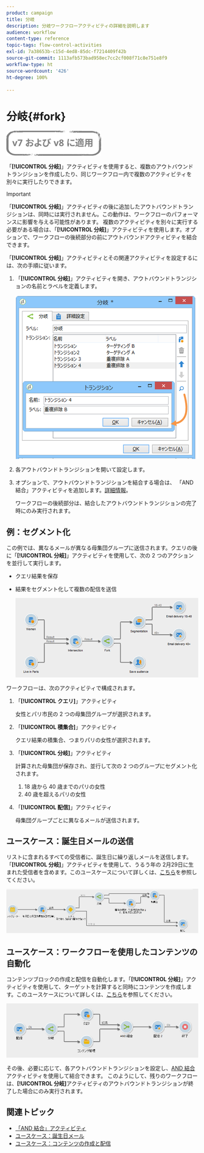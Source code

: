 ```yaml
---
product: campaign
title: 分岐
description: 分岐ワークフローアクティビティの詳細を説明します
audience: workflow
content-type: reference
topic-tags: flow-control-activities
exl-id: 7a38653b-c15d-4ed8-85dc-f7214409f42b
source-git-commit: 1113afb573bad958ec7cc2cf008f71c8e751e8f9
workflow-type: ht
source-wordcount: '426'
ht-degree: 100%

---
```


# 分岐{#fork}

![](../../assets/common.svg)

「**[!UICONTROL 分岐]**」アクティビティを使用すると、複数のアウトバウンドトランジションを作成したり、同じワークフロー内で複数のアクティビティを別々に実行したりできます。

>[!IMPORTANT]
>
>「**[!UICONTROL 分岐]**」アクティビティの後に追加したアウトバウンドトランジションは、同時には実行されません。この動作は、ワークフローのパフォーマンスに影響を与える可能性があります。 複数のアクティビティを別々に実行する必要がある場合は、「**[!UICONTROL 分岐]**」アクティビティを使用します。オプションで、ワークフローの後続部分の前にアウトバウンドアクティビティを結合できます。

「**[!UICONTROL 分岐]**」アクティビティとその関連アクティビティを設定するには、次の手順に従います。

1. 「**[!UICONTROL 分岐]**」アクティビティを開き、アウトバウンドトランジションの名前とラベルを定義します。

   ![](assets/s_user_segmentation_fork.png)

1. 各アウトバウンドトランジションを開いて設定します。
1. オプションで、アウトバウンドトランジションを結合する場合は、 「AND 結合」アクティビティを追加します。[詳細情報](and-join.md)。

   ワークフローの後続部分は、結合したアウトバウンドトランジションの完了時にのみ実行されます。

## 例：セグメント化

この例では、異なるメールが異なる母集団グループに送信されます。クエリの後に「**[!UICONTROL 分岐]**」アクティビティを使用して、次の 2 つのアクションを並行して実行します。

* クエリ結果を保存
* 結果をセグメント化して複数の配信を送信

   ![2 つのクエリの積集合の後に「分岐」アクティビティが続き、その後に「リスト更新」アクティビティと「分割」アクティビティが続きます。](assets/wkf_fork_example.png)

ワークフローは、次のアクティビティで構成されます。

1. 「**[!UICONTROL クエリ]**」アクティビティ

   女性とパリ市民の 2 つの母集団グループが選択されます。

1. 「**[!UICONTROL 積集合]**」アクティビティ

   クエリ結果の積集合、つまりパリの女性が選択されます。

1. 「**[!UICONTROL 分岐]**」アクティビティ

   計算された母集団が保存され、並行して次の 2 つのグループにセグメント化されます。

   1. 18 歳から 40 歳までのパリの女性
   1. 40 歳を超えるパリの女性

1. 「**[!UICONTROL 配信]**」アクティビティ

   母集団グループごとに異なるメールが送信されます。

## ユースケース：誕生日メールの送信

リストに含まれるすべての受信者に、誕生日に繰り返しメールを送信します。「**[!UICONTROL 分岐]**」アクティビティを使用して、うるう年の 2月29日に生まれた受信者を含めます。このユースケースについて詳しくは、[こちら](sending-a-birthday-email.md)を参照してください。

![「テスト」アクティビティの後に「分岐」アクティビティが続き、その後に 2 つの「クエリ」アクティビティが続きます。](assets/birthday-workflow_usecase_1.png)

## ユースケース：ワークフローを使用したコンテンツの自動化

コンテンツブロックの作成と配信を自動化します。「**[!UICONTROL 分岐]**」アクティビティを使用して、ターゲットを計算すると同時にコンテンツを作成します。このユースケースについて詳しくは、[こちら](../../delivery/using/automating-via-workflows.md#creating-the-delivery-and-its-content)を参照してください。

![「配信」アクティビティの後に「分岐」アクティビティが続き、その後に「クエリ」アクティビティと「コンテンツ管理」アクティビティが続きます。この 2 つのアクティビティは「AND 結合」アクティビティで結合されています。](../../delivery/using/assets/d_ncs_content_workflow10.png)

その後、必要に応じて、各アウトバウンドトランジションを設定し、[AND 結合](and-join.md)アクティビティを使用して結合できます。 このようにして、残りのワークフローは、**[!UICONTROL 分岐]**&#x200B;アクティビティのアウトバウンドトランジションが終了した場合にのみ実行されます。

## 関連トピック

* [「AND 結合」アクティビティ](and-join.md)
* [ユースケース：誕生日メール](sending-a-birthday-email.md)
* [ユースケース：コンテンツの作成と配信](../../delivery/using/automating-via-workflows.md#creating-the-delivery-and-its-content)